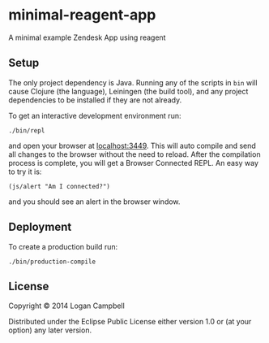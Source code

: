 # minimal-reagent-app

A minimal example Zendesk App using reagent

## Setup

The only project dependency is Java. Running any of the scripts in `bin` will
cause Clojure (the language), Leiningen (the build tool), and any project
dependencies to be installed if they are not already.

To get an interactive development environment run:

    ./bin/repl

and open your browser at [localhost:3449](http://localhost:3449/).
This will auto compile and send all changes to the browser without the
need to reload. After the compilation process is complete, you will
get a Browser Connected REPL. An easy way to try it is:

    (js/alert "Am I connected?")

and you should see an alert in the browser window.

## Deployment

To create a production build run:

    ./bin/production-compile

## License

Copyright © 2014 Logan Campbell

Distributed under the Eclipse Public License either version 1.0 or (at your option) any later version.
